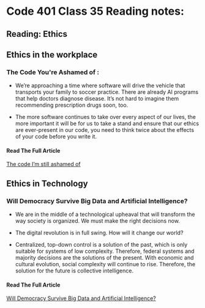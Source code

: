 # Code 401 Class 35 Reading notes:

## Reading: Ethics


## Ethics in the workplace

### The Code You're Ashamed of :

- We’re approaching a time where software will drive the vehicle that transports your family to soccer practice. There are already AI programs that help doctors diagnose disease. It’s not hard to imagine them recommending prescription drugs soon, too.


- The more software continues to take over every aspect of our lives, the more important it will be for us to take a stand and ensure that our ethics are ever-present in our code, you need to think twice about the effects of your code before you write it.


#### **Read The Full Article** 

[The code I’m still ashamed of](https://www.freecodecamp.org/news/the-code-im-still-ashamed-of-e4c021dff55e/) 


## Ethics in Technology

### Will Democracy Survive Big Data and Artificial Intelligence?

- We are in the middle of a technological upheaval that will transform the way society is organized. We must make the right decisions now.

-  The digital revolution is in full swing. How will it change our world?

- Centralized, top-down control is a solution of the past, which is only suitable for systems of low complexity. Therefore, federal systems and majority decisions are the solutions of the present. With economic and cultural evolution, social complexity will continue to rise. Therefore, the solution for the future is collective intelligence.

#### **Read The Full Article** 

[Will Democracy Survive Big Data and Artificial Intelligence?](https://www.scientificamerican.com/article/will-democracy-survive-big-data-and-artificial-intelligence/) 